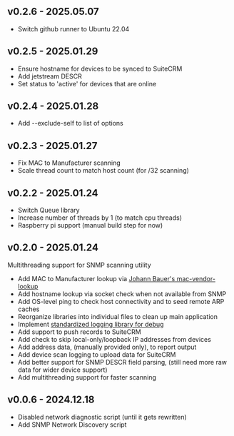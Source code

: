 ## v0.2.6 - 2025.05.07

* Switch github runner to Ubuntu 22.04

## v0.2.5 - 2025.01.29

* Ensure hostname for devices to be synced to SuiteCRM
* Add jetstream DESCR
* Set status to 'active' for devices that are online


## v0.2.4 - 2025.01.28

* Add --exclude-self to list of options


## v0.2.3 - 2025.01.27

* Fix MAC to Manufacturer scanning
* Scale thread count to match host count (for /32 scanning)


## v0.2.2 - 2025.01.24

* Switch Queue library
* Increase number of threads by 1 (to match cpu threads)
* Raspberry pi support (manual build step for now)


## v0.2.0 - 2025.01.24

Multithreading support for SNMP scanning utility

* Add MAC to Manufacturer lookup via [Johann Bauer's mac-vendor-lookup](https://github.com/bauerj/mac_vendor_lookup)
* Add hostname lookup via socket check when not available from SNMP
* Add OS-level ping to check host connectivity and to seed remote ARP caches
* Reorganize libraries into individual files to clean up main application
* Implement [standardized logging library for debug](https://docs.python.org/3/library/logging.html)
* Add support to push records to SuiteCRM
* Add check to skip local-only/loopback IP addresses from devices
* Add address data, (manually provided only), to report output
* Add device scan logging to upload data for SuiteCRM
* Add better support for SNMP DESCR field parsing, (still need more raw data for wider device support)
* Add multithreading support for faster scanning


## v0.0.6 - 2024.12.18

* Disabled network diagnostic script (until it gets rewritten)
* Add SNMP Network Discovery script